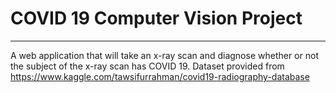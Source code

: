 # COVID 19 Computer Vision Project
---
A web application that will take an x-ray scan and diagnose whether or not the subject of the x-ray scan has COVID 19. 
Dataset provided from https://www.kaggle.com/tawsifurrahman/covid19-radiography-database

